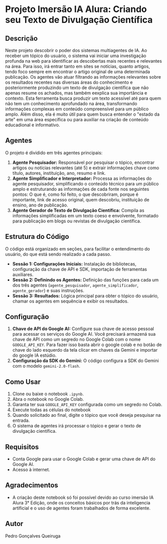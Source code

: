 # Projeto Imersão IA Alura: Criando seu Texto de Divulgação Científica

## Descrição

Neste projeto descobrir o poder dos sistemas multiagentes de IA. Ao receber um tópico do usuário, o sistema vai iniciar uma investigação profunda na web para identificar as descobertas mais recentes e relevantes na área. Para isso, irá entrar tanto em sites se notícias, quanto artigos, tendo foco sempre em encontrar o artigo original de uma determinada publicação. Os agentes vão atuar filtrando as informações relevantes sobre os resultados recentes nas diversas áreas do conhecimento e posteriormente produzindo um texto de divulgação científica que não apenas resume os achados, mas também eexplica sua importância e contexto. Esta ferramenta busca produzir um texto acessível até para quem não tem um conhecimento aprofundado na área, transformando informações complexas em conteúdo compreensível para um público amplo. Além disso, ela é muito útil para quem busca entender o "estado da arte" em uma área específica ou para auxiliar na criação de conteúdo educadional e informativo.

## Agentes

O projeto é dividido em três agentes principais:

1.  **Agente Pesquisador:** Responsável por pesquisar o tópico, encontrar artigos ou notícias relevantes (até 5) e extrair informações chave como título, autores, instituição, ano, resumo e link.
2.  **Agente Simplificador e Interpretador:** Processa as informações do agente pesquisador, simplificando o conteúdo técnico para um público amplo e estruturando as informações de cada fonte nos seguintes pontos: O que é, como foi feito, o que descobriram, porque é importante, link de acesso original, quem descobriu, instituição de ensino, ano de publicação.
3.  **Agente Gerador de Texto de Divulgação Científica:** Compila as informações simplificadas em um texto coeso e envolvente, formatado para publicação em blogs ou revistas de divulgação científica.

## Estrutura do Código

O código está organizado em seções, para facilitar o entendimento do usuário, do que está sendo realizado a cada passo.

*   **Sessão 1: Configurações Iniciais:** Instalação de bibliotecas, configuração da chave de API e SDK, importação de ferramentas auxiliares.
*   **Sessão 2: Definindo os Agentes:** Definição das funções para cada um dos três agentes (`agente_pesquisador`, `agente_simplificador`, `agente_gerador`) e suas instruções.
*   **Sessão 3: Resultados:** Lógica principal para obter o tópico do usuário, chamar os agentes em sequência e exibir os resultados.

## Configuração

1.  **Chave de API do Google AI:** Configure sua chave de acesso pessoal para acessar os serviços do Google AI. Você precisará armazená sua chave de API como um segredo no Google Colab com o nome `GOOGLE_API_KEY`. Para fazer isso basta abrir o google colab e no botão de chave do lado esquerdo da tela clicar em chaves da Gemini e importar do google IA estúdio. 
2.  **Configuração da SDK do Gemini:** O código configura a SDK do Gemini com o modelo `gemini-2.0-flash`.

## Como Usar

1. Clone ou baixe o notebook `.ipynb`.
2. Abra o notebook no Google Colab.
3. Garanta ter sua `GOOGLE_API_KEY` configurada como um segredo no Colab.
4. Execute todas as células do notebook
5. Quando solicitado ao final, digite o tópico que você deseja pesquisar na entrada.
6. O sistema de agentes irá processar o tópico e gerar o texto de divulgação científica.

## Requisitos

*   Conta Google para usar o Google Colab e gerar uma chave de API do Google AI.
*   Acesso à internet.

## Agradecimentos

*  A criação deste notebook só foi possível devido ao curso imersão IA Alura 3° Edição, onde os conceitos básicos por trás da inteligencia artificial e o uso de agentes foram trabalhados de forma excelente.

## Autor

Pedro Gonçalves Queiruga
